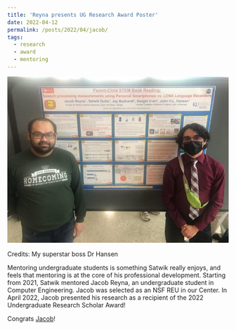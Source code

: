 ```yaml
---
title: 'Reyna presents UG Research Award Poster'
date: 2022-04-12
permalink: /posts/2022/04/jacob/
tags:
  - research
  - award
  - mentoring
---
```


<img src='/images/2022-04-12-jacob-ug-award.JPG'>

Credits: My superstar boss Dr Hansen 

Mentoring undergraduate students is something Satwik really enjoys, and feels that mentoring is at the core of his professional development. Starting from 2021, Satwik mentored Jacob Reyna, an undergraduate student in Computer Engineering. Jacob was selected as an NSF REU in our Center. In April 2022, Jacob presented his research as a recipient of the 2022 Undergraduate Research Scholar Award!

Congrats [Jacob](https://www.linkedin.com/in/jacob-reyna/)!

